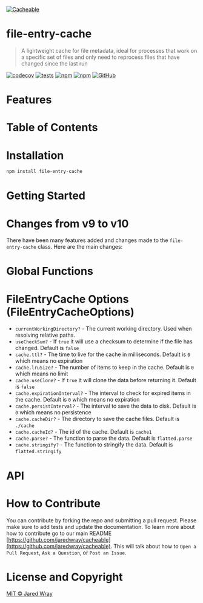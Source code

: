 [<img align="center" src="https://cacheable.org/symbol.svg" alt="Cacheable" />](https://github.com/jaredwray/cacheable)

# file-entry-cache
> A lightweight cache for file metadata, ideal for processes that work on a specific set of files and only need to reprocess files that have changed since the last run

[![codecov](https://codecov.io/gh/jaredwray/cacheable/graph/badge.svg?token=lWZ9OBQ7GM)](https://codecov.io/gh/jaredwray/cacheable)
[![tests](https://github.com/jaredwray/cacheable/actions/workflows/tests.yml/badge.svg)](https://github.com/jaredwray/cacheable/actions/workflows/tests.yml)
[![npm](https://img.shields.io/npm/dm/flat-cache.svg)](https://www.npmjs.com/package/flat-cache)
[![npm](https://img.shields.io/npm/v/flat-cache)](https://www.npmjs.com/package/flat-cache)
[![GitHub](https://img.shields.io/github/license/jaredwray/cacheable)](https://github.com/jaredwray/cacheable/blob/main/LICENSE)

# Features


# Table of Contents


# Installation
```bash
npm install file-entry-cache
```

# Getting Started


# Changes from v9 to v10

There have been many features added and changes made to the `file-entry-cache` class. Here are the main changes:



# Global Functions


# FileEntryCache Options (FileEntryCacheOptions)
- `currentWorkingDirectory?` - The current working directory. Used when resolving relative paths.
- `useCheckSum?` - If `true` it will use a checksum to determine if the file has changed. Default is `false`
- `cache.ttl?` - The time to live for the cache in milliseconds. Default is `0` which means no expiration
- `cache.lruSize?` - The number of items to keep in the cache. Default is `0` which means no limit
- `cache.useClone?` - If `true` it will clone the data before returning it. Default is `false`
- `cache.expirationInterval?` - The interval to check for expired items in the cache. Default is `0` which means no expiration
- `cache.persistInterval?` - The interval to save the data to disk. Default is `0` which means no persistence
- `cache.cacheDir?` - The directory to save the cache files. Default is `./cache`
- `cache.cacheId?` - The id of the cache. Default is `cache1`
- `cache.parse?` - The function to parse the data. Default is `flatted.parse`
- `cache.stringify?` - The function to stringify the data. Default is `flatted.stringify`

# API



# How to Contribute

You can contribute by forking the repo and submitting a pull request. Please make sure to add tests and update the documentation. To learn more about how to contribute go to our main README [https://github.com/jaredwray/cacheable](https://github.com/jaredwray/cacheable). This will talk about how to `Open a Pull Request`, `Ask a Question`, or `Post an Issue`.

# License and Copyright
[MIT © Jared Wray](./LICENSE)